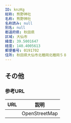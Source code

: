 ```yaml
---
ID: knzKg
総称: 熊野神社
名称: 熊野神社
名称読み: null
別名: null
都道府県: 秋田県
区域: 大仙市
緯度: 39.5001647
経度: 140.4005613
郵便番号: 0191702
住所: 秋田県大仙市北楢岡北楢岡５８
---
```


## その他

### 参考URL

| URL | 説明          |
| --- | ------------- |
|     | OpenStreetMap |
